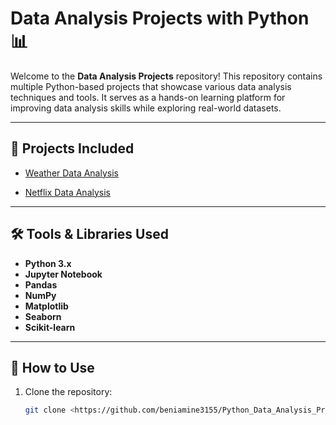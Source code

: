 # Data Analysis Projects with Python 📊

Welcome to the **Data Analysis Projects** repository! This repository contains multiple Python-based projects that showcase various data analysis techniques and tools. It serves as a hands-on learning platform for improving data analysis skills while exploring real-world datasets.

---

## 🚀 Projects Included

- [Weather Data Analysis](https://github.com/beniamine3155/Python_Data_Analysis_Projects/tree/main/weather_project)

- [Netflix Data Analysis](https://github.com/beniamine3155/Python_Data_Analysis_Projects/tree/main/netflix_project)

---

## 🛠 Tools & Libraries Used

- **Python 3.x**
- **Jupyter Notebook**
- **Pandas**
- **NumPy**
- **Matplotlib**
- **Seaborn**
- **Scikit-learn**

---

## 📝 How to Use

1. Clone the repository:
   ```bash
   git clone <https://github.com/beniamine3155/Python_Data_Analysis_Projects>
   ```
